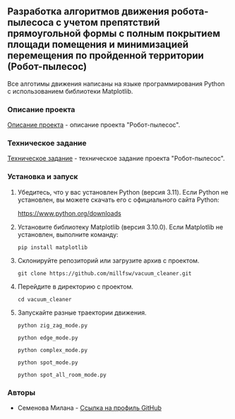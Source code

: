 ## Разработка алгоритмов движения робота-пылесоса с учетом препятствий прямоугольной формы с полным покрытием площади помещения и минимизацией перемещения по пройденной территории (Робот-пылесос)

Все алготимы движения написаны на языке программирования Python с использованием библиотеки Matplotlib.

### Описание проекта

[Описание проекта](Описание_проекта.md) - описание проекта "Робот-пылесос".

### Техническое задание

[Техническое задание](Техническое_задание.md) - техническое задание проекта "Робот-пылесос".

### Установка и запуск

1. Убедитесь, что у вас установлен Python (версия 3.11). Если Python не установлен, вы можете скачать его с официального сайта Python:

   
   https://www.python.org/downloads


2.  Установите библиотеку Matplotlib (версия 3.10.0). Если Matplotlib не установлен, выполните команду:


      `pip install matplotlib`
   

3. Склонируйте репозиторий или загрузите архив с проектом.

   
   `git clone https://github.com/millfsw/vacuum_cleaner.git`

4. Перейдите в директорию с проектом.

   `cd vacuum_cleaner`

5. Запускайте разные траектории движения.

   `python zig_zag_mode.py`
   
   `python edge_mode.py`
   
   `python complex_mode.py`
   
   `python spot_mode.py`
   
   `python spot_all_room_mode.py`
   

### Авторы

- Семенова Милана - [Ссылка на профиль GitHub](https://github.com/millfsw)
